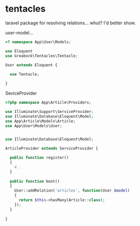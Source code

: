 # tentacles
laravel package for resolving relations... whut? I'd better show.

user-model...
```php
<? namespace App\User\Models;

use Eloquent
use Greabock\Tentacles\Tentacle;

User extends Eloquent {
  
  use Tentacle;

}

```

SeviceProvider

```php
<?php namespace App\Article\Providers;

use Illuminate\Support\ServiceProvider;
use Illuminate\Database\Eloquent\Model;
use App\Article\Models\Article;
use App\User\Models\User;


use Illuminate\Database\Eloquent\Model;

ArticleProvider extends ServiceProvider {

  public function register()
  {
    #..
  }
  
  public function boot()
  {
    User::addRelation('articles', function(User $model)
    {
      return $this->hasMany(Article::class);
    });
  }
  
}


```





